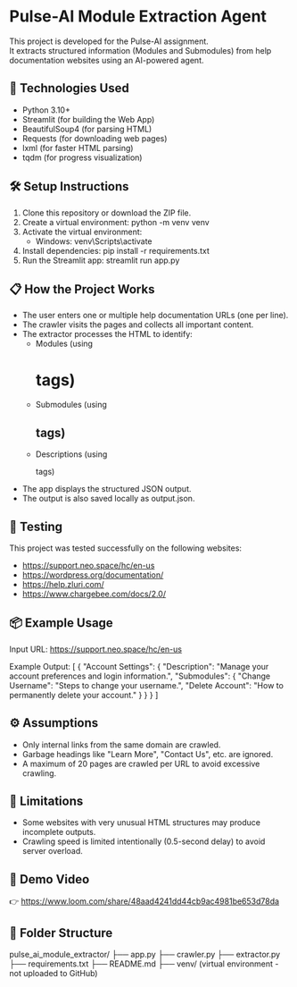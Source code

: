 # Pulse-AI Module Extraction Agent

This project is developed for the Pulse-AI assignment.  
It extracts structured information (Modules and Submodules) from help documentation websites using an AI-powered agent.

## 🚀 Technologies Used
- Python 3.10+
- Streamlit (for building the Web App)
- BeautifulSoup4 (for parsing HTML)
- Requests (for downloading web pages)
- lxml (for faster HTML parsing)
- tqdm (for progress visualization)

## 🛠️ Setup Instructions
1. Clone this repository or download the ZIP file.
2. Create a virtual environment:
   python -m venv venv
3. Activate the virtual environment:
   - Windows:
     venv\Scripts\activate
4. Install dependencies:
   pip install -r requirements.txt
5. Run the Streamlit app:
   streamlit run app.py

## 📋 How the Project Works
- The user enters one or multiple help documentation URLs (one per line).
- The crawler visits the pages and collects all important content.
- The extractor processes the HTML to identify:
  - Modules (using <h1> tags)
  - Submodules (using <h2> tags)
  - Descriptions (using <p> tags)
- The app displays the structured JSON output.
- The output is also saved locally as output.json.

## 🧪 Testing
This project was tested successfully on the following websites:
- https://support.neo.space/hc/en-us
- https://wordpress.org/documentation/
- https://help.zluri.com/
- https://www.chargebee.com/docs/2.0/

## 📦 Example Usage
Input URL:
https://support.neo.space/hc/en-us

Example Output:
[
  {
    "Account Settings": {
      "Description": "Manage your account preferences and login information.",
      "Submodules": {
        "Change Username": "Steps to change your username.",
        "Delete Account": "How to permanently delete your account."
      }
    }
  }
]

## ⚙️ Assumptions
- Only internal links from the same domain are crawled.
- Garbage headings like "Learn More", "Contact Us", etc. are ignored.
- A maximum of 20 pages are crawled per URL to avoid excessive crawling.

## 🚫 Limitations
- Some websites with very unusual HTML structures may produce incomplete outputs.
- Crawling speed is limited intentionally (0.5-second delay) to avoid server overload.

## 🎥 Demo Video
👉 https://www.loom.com/share/48aad4241dd44cb9ac4981be653d78da

## 📂 Folder Structure
pulse_ai_module_extractor/
├── app.py
├── crawler.py
├── extractor.py
├── requirements.txt
├── README.md
├── venv/ (virtual environment - not uploaded to GitHub)
